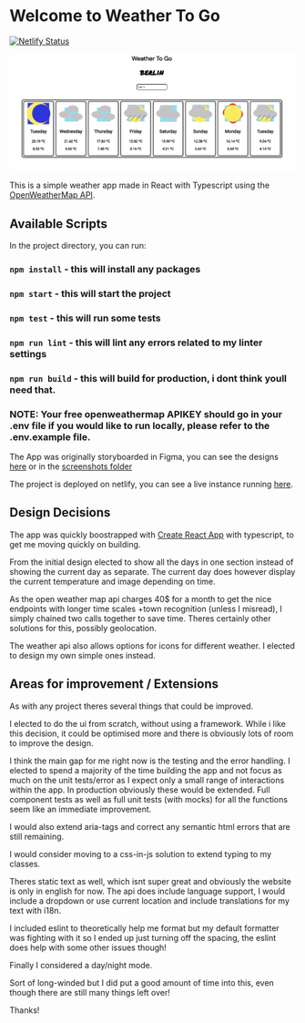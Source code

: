 # Welcome to Weather To Go

[![Netlify Status](https://api.netlify.com/api/v1/badges/bf7429c7-588e-44a3-8145-49e5ce9af33b/deploy-status)](https://app.netlify.com/sites/musing-einstein-5bf189/deploys)

![main-screen](screenshots/live.png)

This is a simple weather app made in React with Typescript using the [OpenWeatherMap API](https://openweathermap.org/api/one-call-api#how).

## Available Scripts

In the project directory, you can run:

### `npm install` - this will install any packages

### `npm start` - this will start the project

### `npm test` - this will run some tests

### `npm run lint` - this will lint any errors related to my linter settings

### `npm run build` - this will build for production, i dont think youll need that. 

### NOTE: Your free openweathermap APIKEY should go in your .env file if you would like to run locally, please refer to the .env.example file.


The App was originally storyboarded in Figma, you can see the designs [here](https://www.figma.com/file/UG53tJM60rPdiTw6LxFqsn/Weather-app?node-id=0%3A1) or in the [screenshots folder](screenshots)

The project is deployed on netlify, you can see a live instance running [here](https://musing-einstein-5bf189.netlify.app/).

## Design Decisions

The app was quickly boostrapped with [Create React App](https://github.com/facebook/create-react-app) with typescript, to get me moving quickly on building.

From the initial design elected to show all the days in one section instead of showing the current day as separate. The current day does however display the current temperature and image depending on time. 

As the open weather map api charges 40$ for a month to get the nice endpoints with longer time scales +town recognition (unless I misread), I simply chained two calls together to save time. Theres certainly other solutions for this, possibly geolocation.

The weather api also allows options for icons for different weather. I elected to design my own simple ones instead.


## Areas for improvement / Extensions
As with any project theres several things that could be improved.

I elected to do the ui from scratch, without using a framework. While i like this decision, it could be optimised more and there is obviously lots of room to improve the design. 

I think the main gap for me right now is the testing and the error handling. I elected to spend a majority of the time building the app and not focus as much on the unit tests/error as I expect only a small range of interactions within the app. In production obviously these would be extended. Full component tests as well as full unit tests (with mocks) for all the functions seem like an immediate improvement.

I would also extend aria-tags and correct any semantic html errors that are still remaining. 

I would consider moving to a css-in-js solution to extend typing to my classes. 

Theres static text as well, which isnt super great and obviously the website is only in english for now. The api does include language support, I would include a dropdown or use current location and include translations for my text with i18n. 

I included eslint to theoretically help me format but my default formatter was fighting with it so I ended up just turning off the spacing, the eslint does help with some other issues though!

Finally I considered a day/night mode. 

Sort of long-winded but I did put a good amount of time into this, even though there are still many things left over!

Thanks!
